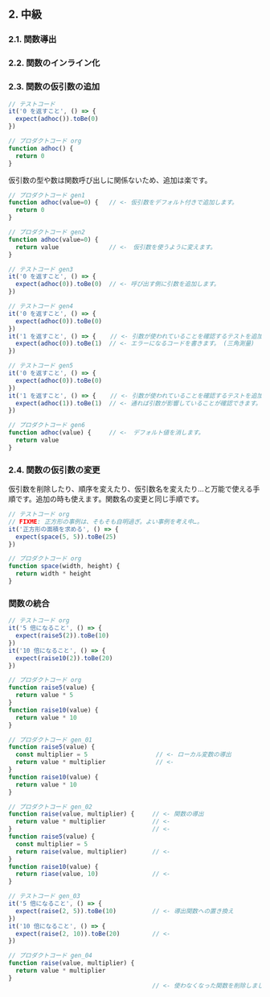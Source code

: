 ## 2. 中級

### 2.1. 関数導出

### 2.2. 関数のインライン化

### 2.3. 関数の仮引数の追加

``` js
// テストコード
it('0 を返すこと', () => {
  expect(adhoc()).toBe(0)
})
```

``` js
// プロダクトコード org
function adhoc() {
  return 0
}
```

仮引数の型や数は関数呼び出しに関係ないため、追加は楽です。

``` js
// プロダクトコード gen1
function adhoc(value=0) {   // <- 仮引数をデフォルト付きで追加します。
  return 0
}
```

``` js
// プロダクトコード gen2
function adhoc(value=0) {
  return value              // <-　仮引数を使うように変えます。
}
```

``` js
// テストコード gen3
it('0 を返すこと', () => {
  expect(adhoc(0)).toBe(0)  // <- 呼び出す側に引数を追加します。
})
```

``` js
// テストコード gen4
it('0 を返すこと', () => {
  expect(adhoc(0)).toBe(0)
})
it('1 を返すこと', () => {    // <- 引数が使われていることを確認するテストを追加します。
  expect(adhoc(0)).toBe(1)  // <- エラーになるコードを書きます。 (三角測量)
})
```

``` js
// テストコード gen5
it('0 を返すこと', () => {
  expect(adhoc(0)).toBe(0)
})
it('1 を返すこと', () => {    // <- 引数が使われていることを確認するテストを追加します。
  expect(adhoc(1)).toBe(1)  // <- 通れば引数が影響していることが確認できます。
})
```

``` js
// プロダクトコード gen6
function adhoc(value) {     // <-　デフォルト値を消します。
  return value
}
```

### 2.4. 関数の仮引数の変更

仮引数を削除したり、順序を変えたり、仮引数名を変えたり…と万能で使える手順です。追加の時も使えます。関数名の変更と同じ手順です。

``` js
// テストコード org
// FIXME: 正方形の事例は、そもそも自明過ぎ。よい事例を考え中…。
it('正方形の面積を求める', () => {
  expect(space(5, 5)).toBe(25)
})
```

``` js
// プロダクトコード org
function space(width, height) {
  return width * height
}
```

### 関数の統合

```js
// テストコード org
it('5 倍になること', () => {
  expect(raise5(2)).toBe(10)
})
it('10 倍になること', () => {
  expect(raise10(2)).toBe(20)
})
```

```js
// プロダクトコード org
function raise5(value) {
  return value * 5
}
function raise10(value) {
  return value * 10
}
```

```js
// プロダクトコード gen_01
function raise5(value) {
  const multiplier = 5                   // <- ローカル変数の導出
  return value * multiplier              // <-
}
function raise10(value) {
  return value * 10
}
```

```js
// プロダクトコード gen_02
function raise(value, multiplier) {     // <- 関数の導出
  return value * multiplier             // <-
}                                       // <-
function raise5(value) {
  const multiplier = 5
  return raise(value, multiplier)       // <-
}
function raise10(value) {
  return riase(value, 10)               // <-
}
```

```js
// テストコード gen_03
it('5 倍になること', () => {
  expect(raise(2, 5)).toBe(10)          // <- 導出関数への置き換え
})
it('10 倍になること', () => {
  expect(raise(2, 10)).toBe(20)         // <-
})
```

```js
// プロダクトコード gen_04
function raise(value, multiplier) {
  return value * multiplier
}
                                        // <- 使わなくなった関数を削除しました
```
